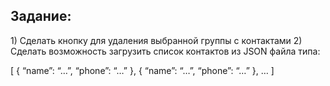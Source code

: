 <H2>Задание:</H2>
1) Сделать кнопку для удаления выбранной группы с контактами
2) Сделать возможность загрузить список контактов из JSON файла типа:

[
{
“name”: “…”,
“phone”: “…”
},
{
“name”: “…”,
“phone”: “…”
},
…
]